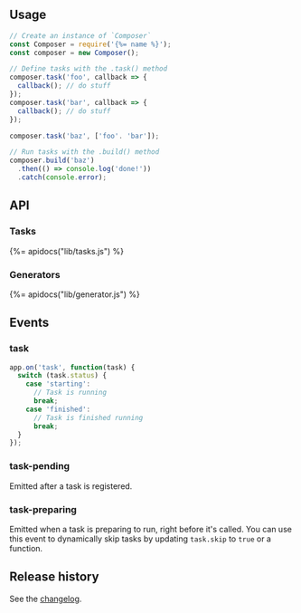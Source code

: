 ## Usage


```js
// Create an instance of `Composer`
const Composer = require('{%= name %}');
const composer = new Composer();

// Define tasks with the .task() method
composer.task('foo', callback => {
  callback(); // do stuff
});
composer.task('bar', callback => {
  callback(); // do stuff
});

composer.task('baz', ['foo'. 'bar']);

// Run tasks with the .build() method
composer.build('baz')
  .then(() => console.log('done!'))
  .catch(console.error);
```

## API

### Tasks
{%= apidocs("lib/tasks.js") %}

### Generators
{%= apidocs("lib/generator.js") %}


## Events

### task

```js
app.on('task', function(task) {
  switch (task.status) {
    case 'starting':
      // Task is running
      break;
    case 'finished':
      // Task is finished running
      break;
  }
});
```

### task-pending

Emitted after a task is registered.


### task-preparing

Emitted when a task is preparing to run, right before it's called. You can use this event to dynamically skip tasks by updating `task.skip` to `true` or a function.


## Release history

See the [changelog](./CHANGELOG.md).
